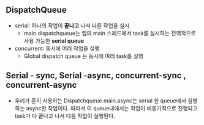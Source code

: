 ## DispatchQueue

* serial: 하나의 작업이 **끝나고** 나서 다른 작업을 실시
  * main dispatchqueue는 앱의 main 스레드에서 task를 실시하는 전역적으로 사용 가능한 **serial queue**
* concurrent: 동시에 여러 작업을 실행
  * Global dispatch queue 는 동시에 여러 task를 실행



## Serial - sync, Serial -async, concurrent-sync , concurrent-async

* 우리가 흔히 사용하는 Dispatchqueue.main.async는 serial 한 queue에서 실행하는 async한 작업이다. 따라서 이 queue내에서는 작업이 비동기적으로 진행되고 task가 다 끝나고 나서 다음 작업이 실행된다.




